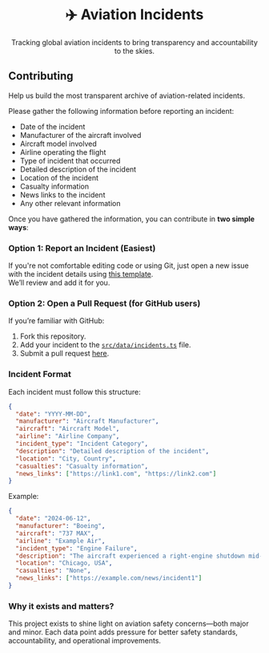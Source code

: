 <div align="center">
  <h1>✈️ Aviation Incidents</h1>
  <p>Tracking global aviation incidents to bring transparency and accountability to the skies.</p>
</div>

## Contributing

Help us build the most transparent archive of aviation-related incidents.

Please gather the following information before reporting an incident:
- Date of the incident
- Manufacturer of the aircraft involved
- Aircraft model involved
- Airline operating the flight
- Type of incident that occurred
- Detailed description of the incident
- Location of the incident
- Casualty information
- News links to the incident
- Any other relevant information

Once you have gathered the information, you can contribute in **two simple ways**:

### Option 1: Report an Incident (Easiest)

If you're not comfortable editing code or using Git, just open a new issue with the incident details using [this template](https://github.com/pradumnasaraf/aviationincidents/issues/new?assignees=&labels=incident&template=incident_report.yaml).  
We’ll review and add it for you.

### Option 2: Open a Pull Request (for GitHub users)

If you’re familiar with GitHub:
1. Fork this repository.
2. Add your incident to the [`src/data/incidents.ts`](src/data/incidents.ts) file.
3. Submit a pull request [here](https://github.com/pradumnasaraf/aviationincidents/pulls).

### Incident Format

Each incident must follow this structure:

```json
{
  "date": "YYYY-MM-DD",         
  "manufacturer": "Aircraft Manufacturer",
  "aircraft": "Aircraft Model",      
  "airline": "Airline Company",       
  "incident_type": "Incident Category",
  "description": "Detailed description of the incident",
  "location": "City, Country",     
  "casualties": "Casualty information",
  "news_links": ["https://link1.com", "https://link2.com"]
}
```

Example:
```json
{
  "date": "2024-06-12",
  "manufacturer": "Boeing",
  "aircraft": "737 MAX",
  "airline": "Example Air",
  "incident_type": "Engine Failure",
  "description": "The aircraft experienced a right-engine shutdown mid-flight. Emergency landing executed safely.",
  "location": "Chicago, USA",
  "casualties": "None",
  "news_links": ["https://example.com/news/incident1"]
}
```

### Why it exists and matters?

This project exists to shine light on aviation safety concerns—both major and minor. Each data point adds pressure for better safety standards, accountability, and operational improvements.
